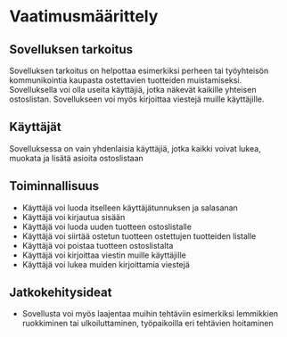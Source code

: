 # Vaatimusmäärittely

## Sovelluksen tarkoitus

Sovelluksen tarkoitus on helpottaa esimerkiksi perheen tai työyhteisön kommunikointia kaupasta ostettavien tuotteiden muistamiseksi. Sovelluksella voi olla useita käyttäjiä, jotka näkevät kaikille yhteisen ostoslistan. Sovellukseen voi myös kirjoittaa viestejä muille käyttäjille.

## Käyttäjät

Sovelluksessa on vain yhdenlaisia käyttäjiä, jotka kaikki voivat lukea, muokata ja lisätä asioita ostoslistaan

## Toiminnallisuus

- Käyttäjä voi luoda itselleen käyttäjätunnuksen ja salasanan
- Käyttäjä voi kirjautua sisään
- Käyttäjä voi luoda uuden tuotteen ostoslistalle
- Käyttäjä voi siirtää ostetun tuotteen ostettujen tuotteiden listalle
- Käyttäjä voi poistaa tuotteen ostoslistalta
- Käyttäjä voi kirjoittaa viestin muille käyttäjille
- Käyttäjä voi lukea muiden kirjoittamia viestejä

## Jatkokehitysideat

- Sovellusta voi myös laajentaa muihin tehtäviin esimerkiksi lemmikkien ruokkiminen tai ulkoiluttaminen, työpaikoilla eri tehtävien hoitaminen
